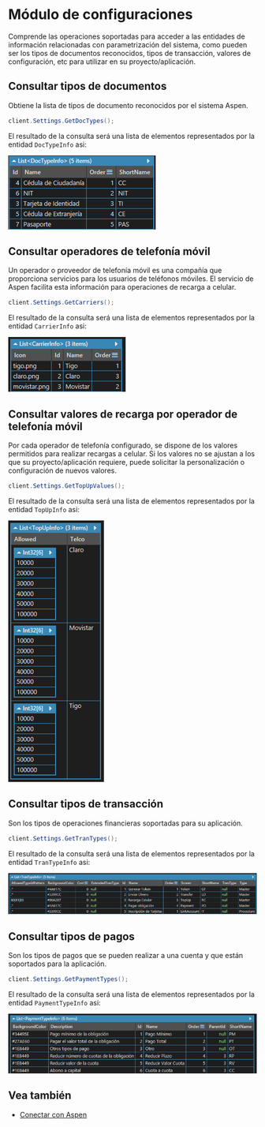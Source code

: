 # Módulo de configuraciones

Comprende las operaciones soportadas para acceder a las entidades de información relacionadas con parametrización del sistema, como pueden ser los tipos de documentos reconocidos, tipos de transacción, valores de configuración, etc para utilizar en su proyecto/aplicación.

## Consultar tipos de documentos

Obtiene la lista de tipos de documento reconocidos por el sistema Aspen.

```c#
client.Settings.GetDocTypes();
```

El resultado de la consulta será una lista de elementos representados por la entidad `DocTypeInfo` asi:

![DocTypeInfo](https://github.com/RD-Processa/Everco.Services.Aspen.Client.Docs/blob/master/images/SettingsDocTypesExample.png?raw=true)

## Consultar operadores de telefonía móvil

Un operador o proveedor de telefonía móvil es una compañía que proporciona servicios para los usuarios de teléfonos móviles. El servicio de Aspen facilita esta información para operaciones de recarga a celular.

```c#
client.Settings.GetCarriers();
```

El resultado de la consulta será una lista de elementos representados por la entidad `CarrierInfo` asi:

![CarrierInfo](https://github.com/RD-Processa/Everco.Services.Aspen.Client.Docs/blob/master/images/SettingsCarriersExample.png?raw=true)

## Consultar valores de recarga por operador de telefonía móvil

Por cada operador de telefonía configurado, se dispone de los valores permitidos para realizar recargas a celular. Si los valores no se ajustan a los que su proyecto/aplicación requiere, puede solicitar la personalización o configuración de nuevos valores.

```c#
client.Settings.GetTopUpValues();
```

El resultado de la consulta será una lista de elementos representados por la entidad `TopUpInfo` asi:

![TopUpInfo](https://github.com/RD-Processa/Everco.Services.Aspen.Client.Docs/blob/master/images/SettingsTopUpValuesExample.png?raw=true)

## Consultar tipos de transacción

Son los tipos de operaciones financieras soportadas para su aplicación.

```c#
client.Settings.GetTranTypes();
```

El resultado de la consulta será una lista de elementos representados por la entidad `TranTypeInfo` asi:

![TranTypeInfo](https://github.com/RD-Processa/Everco.Services.Aspen.Client.Docs/blob/master/images/SettingsTranTypesExample.png?raw=true)

## Consultar tipos de pagos

Son los tipos de pagos que se pueden realizar a una cuenta y que están soportados para la aplicación.

```c#
client.Settings.GetPaymentTypes();
```

El resultado de la consulta será una lista de elementos representados por la entidad `PaymentTypeInfo` asi:

![PaymentTypeInfo](https://github.com/RD-Processa/Everco.Services.Aspen.Client.Docs/blob/master/images/SettingsPaymentTypesExample.png?raw=true)

## Vea también

- [Conectar con Aspen](ManageApiKey.md/#obtener-una-instancia-del-servicio)